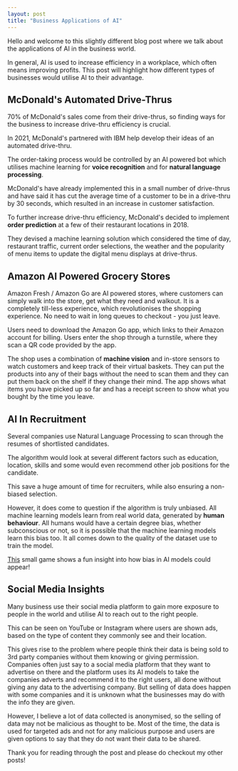 ```yaml
---
layout: post
title: "Business Applications of AI"
---
```


Hello and welcome to this slightly different blog post where we talk about the applications of AI in the business world.

In general, AI is used to increase efficiency in a workplace, which often means improving profits. This post will highlight how different types of businesses would utilise AI to their advantage.

## McDonald's Automated Drive-Thrus

70% of McDonald's sales come from their drive-thrus, so finding ways for the business to increase drive-thru efficiency is crucial.

In 2021, McDonald's partnered with IBM help develop their ideas of an automated drive-thru. 

The order-taking process would be controlled by an AI powered bot which utilises machine learning for **voice recognition** and for **natural language processing**.

McDonald's have already implemented this in a small number of drive-thrus and have said it has cut the average time of a customer to be in a drive-thru by 30 seconds, which resulted in an increase in customer satisfaction.

To further increase drive-thru efficiency, McDonald's decided to implement **order prediction** at a few of their restaurant locations in 2018.

They devised a machine learning solution which considered the time of day, restaurant traffic, current order selections, the weather and the popularity of menu items to update the digital menu displays at drive-thrus. 

## Amazon AI Powered Grocery Stores

Amazon Fresh / Amazon Go are AI powered stores, where customers can simply walk into the store, get what they need and walkout. It is a completely till-less experience, which revolutionises the shopping experience. No need to wait in long queues to checkout - you just leave.

Users need to download the Amazon Go app, which links to their Amazon account for billing. Users enter the shop through a turnstile, where they scan a QR code provided by the app.

The shop uses a combination of **machine vision** and in-store sensors to watch customers and keep track of their virtual baskets. They can put the products into any of their bags without the need to scan them and they can put them back on the shelf if they change their mind. The app shows what items you have picked up so far and has a receipt screen to show what you bought by the time you leave.

## AI In Recruitment

Several companies use Natural Language Processing to scan through the resumes of shortlisted candidates.

The algorithm would look at several different factors such as education, location, skills and some would even recommend other job positions for the candidate.

This save a huge amount of time for recruiters, while also ensuring a non-biased selection.

However, it does come to question if the algorithm is truly unbiased. All machine learning models learn from real world data, generated by **human behaviour**. All humans would have a certain degree bias, whether subconscious or not, so it is possible that the machine learning models learn this bias too. It all comes down to the quality of the dataset use to train the model.

[This](https://www.survivalofthebestfit.com/game/) small game shows a fun insight into how bias in AI models could appear!

## Social Media Insights

Many business use their social media platform to gain more exposure to people in the world and utilise AI to reach out to the right people.

This can be seen on YouTube or Instagram where users are shown ads, based on the type of content they commonly see and their location.

This gives rise to the problem where people think their data is being sold to 3rd party companies without them knowing or giving permission. Companies often just say to a social media platform that they want to advertise on there and the platform uses its AI models to take the companies adverts and recommend it to the right users, all done without giving any data to the advertising company. But selling of data does happen with some companies and it is unknown what the businesses may do with the info they are given. 

However, I believe a lot of data collected is anonymised, so the selling of data may not be malicious as thought to be. Most of the time, the data is used for targeted ads and not for any malicious purpose and users are given options to  say that they do not want their data to be shared.

Thank you for reading through the post and please do checkout my other posts!
